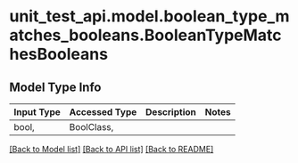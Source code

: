 # unit_test_api.model.boolean_type_matches_booleans.BooleanTypeMatchesBooleans

## Model Type Info
Input Type | Accessed Type | Description | Notes
------------ | ------------- | ------------- | -------------
bool,  | BoolClass,  |  | 

[[Back to Model list]](../../README.md#documentation-for-models) [[Back to API list]](../../README.md#documentation-for-api-endpoints) [[Back to README]](../../README.md)

